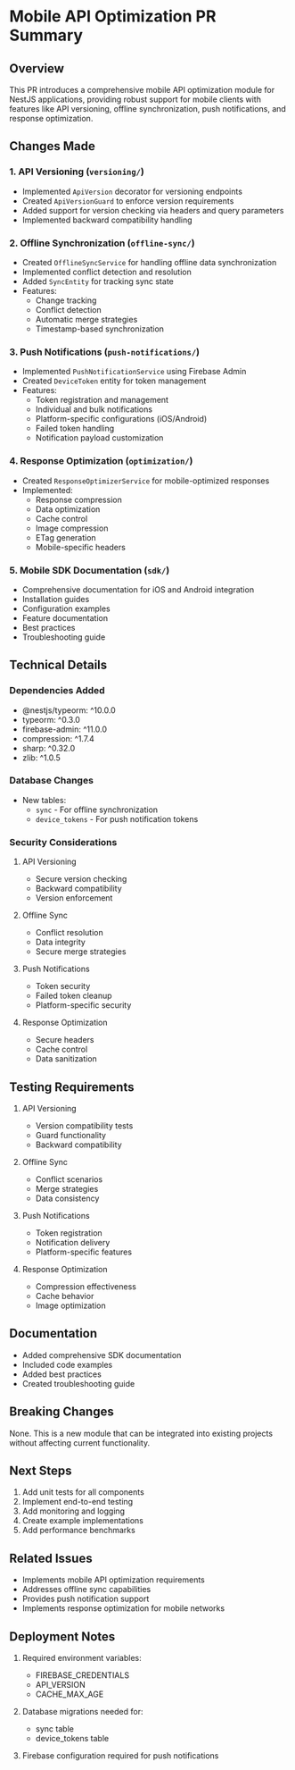 # Mobile API Optimization PR Summary

## Overview
This PR introduces a comprehensive mobile API optimization module for NestJS applications, providing robust support for mobile clients with features like API versioning, offline synchronization, push notifications, and response optimization.

## Changes Made

### 1. API Versioning (`versioning/`)
- Implemented `ApiVersion` decorator for versioning endpoints
- Created `ApiVersionGuard` to enforce version requirements
- Added support for version checking via headers and query parameters
- Implemented backward compatibility handling

### 2. Offline Synchronization (`offline-sync/`)
- Created `OfflineSyncService` for handling offline data synchronization
- Implemented conflict detection and resolution
- Added `SyncEntity` for tracking sync state
- Features:
  - Change tracking
  - Conflict detection
  - Automatic merge strategies
  - Timestamp-based synchronization

### 3. Push Notifications (`push-notifications/`)
- Implemented `PushNotificationService` using Firebase Admin
- Created `DeviceToken` entity for token management
- Features:
  - Token registration and management
  - Individual and bulk notifications
  - Platform-specific configurations (iOS/Android)
  - Failed token handling
  - Notification payload customization

### 4. Response Optimization (`optimization/`)
- Created `ResponseOptimizerService` for mobile-optimized responses
- Implemented:
  - Response compression
  - Data optimization
  - Cache control
  - Image compression
  - ETag generation
  - Mobile-specific headers

### 5. Mobile SDK Documentation (`sdk/`)
- Comprehensive documentation for iOS and Android integration
- Installation guides
- Configuration examples
- Feature documentation
- Best practices
- Troubleshooting guide

## Technical Details

### Dependencies Added
- @nestjs/typeorm: ^10.0.0
- typeorm: ^0.3.0
- firebase-admin: ^11.0.0
- compression: ^1.7.4
- sharp: ^0.32.0
- zlib: ^1.0.5

### Database Changes
- New tables:
  - `sync` - For offline synchronization
  - `device_tokens` - For push notification tokens

### Security Considerations
1. API Versioning
   - Secure version checking
   - Backward compatibility
   - Version enforcement

2. Offline Sync
   - Conflict resolution
   - Data integrity
   - Secure merge strategies

3. Push Notifications
   - Token security
   - Failed token cleanup
   - Platform-specific security

4. Response Optimization
   - Secure headers
   - Cache control
   - Data sanitization

## Testing Requirements
1. API Versioning
   - Version compatibility tests
   - Guard functionality
   - Backward compatibility

2. Offline Sync
   - Conflict scenarios
   - Merge strategies
   - Data consistency

3. Push Notifications
   - Token registration
   - Notification delivery
   - Platform-specific features

4. Response Optimization
   - Compression effectiveness
   - Cache behavior
   - Image optimization

## Documentation
- Added comprehensive SDK documentation
- Included code examples
- Added best practices
- Created troubleshooting guide

## Breaking Changes
None. This is a new module that can be integrated into existing projects without affecting current functionality.

## Next Steps
1. Add unit tests for all components
2. Implement end-to-end testing
3. Add monitoring and logging
4. Create example implementations
5. Add performance benchmarks

## Related Issues
- Implements mobile API optimization requirements
- Addresses offline sync capabilities
- Provides push notification support
- Implements response optimization for mobile networks

## Deployment Notes
1. Required environment variables:
   - FIREBASE_CREDENTIALS
   - API_VERSION
   - CACHE_MAX_AGE

2. Database migrations needed for:
   - sync table
   - device_tokens table

3. Firebase configuration required for push notifications 